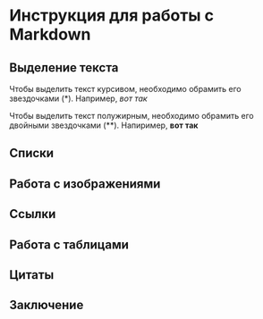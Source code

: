 # Инструкция для работы с Markdown

## Выделение текста

Чтобы выделить текст курсивом, необходимо обрамить его звездочками (*). Например, *вот так*

Чтобы выделить текст полужирным, необходимо обрамить его двойными звездочками (**). Напиример, **вот так**



## Списки

## Работа с изображениями

## Ссылки

## Работа с таблицами

## Цитаты

## Заключение 